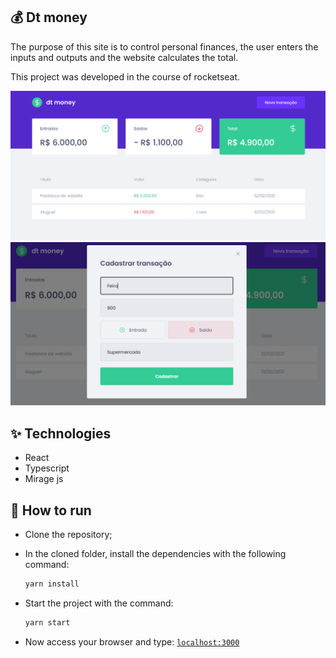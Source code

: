 ## 💰 Dt money

The purpose of this site is to control personal finances, the user enters the inputs and outputs and the website calculates the total.

This project was developed in the course of rocketseat.

<img alt="classification" title="classification" src=".github/home.png" />

<img alt="classification" title="classification" src=".github/cadastro.png" />

## ✨ Technologies

- React
- Typescript
- Mirage js

## 🚀 How to run

- Clone the repository;
- In the cloned folder, install the dependencies with the following command:
  ```bash 
  yarn install
  ```
- Start the project with the command:
  ```bash
  yarn start
  ``` 

- Now access your browser and type: 
[`localhost:3000`](http://localhost:3000)
